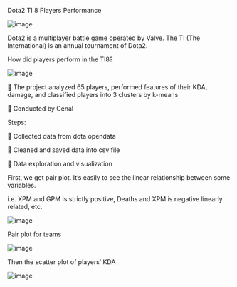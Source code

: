 Dota2 TI 8 Players Performance

![image](https://user-images.githubusercontent.com/43325087/48036848-b0292880-e12f-11e8-87e5-383d574359d3.png)

Dota2 is a multiplayer battle game operated by Valve. The TI (The International) is an annual tournament of Dota2. 

How did players perform in the TI8?

![image](https://user-images.githubusercontent.com/43325087/48036907-e666a800-e12f-11e8-9222-924598e2eee8.png)

	The project analyzed 65 players, performed features of their KDA, damage, and classified players into 3 clusters by k-means 

	Conducted by Cenal

Steps:

	Collected data from dota opendata

	Cleaned and saved data into csv file

	Data exploration and visualization


First, we get pair plot. It’s easily to see the linear relationship between some variables.

i.e. XPM and GPM is strictly positive, Deaths and XPM is negative linearly related, etc.

![image](https://user-images.githubusercontent.com/43325087/48036938-faaaa500-e12f-11e8-8c68-1c4caa410371.png)

Pair plot for teams

![image](https://user-images.githubusercontent.com/43325087/48036948-06966700-e130-11e8-9ef5-933689234545.png)

Then the scatter plot of players’ KDA

![image](https://user-images.githubusercontent.com/43325087/48037043-6a209480-e130-11e8-87b9-8af91cead4db.png)
